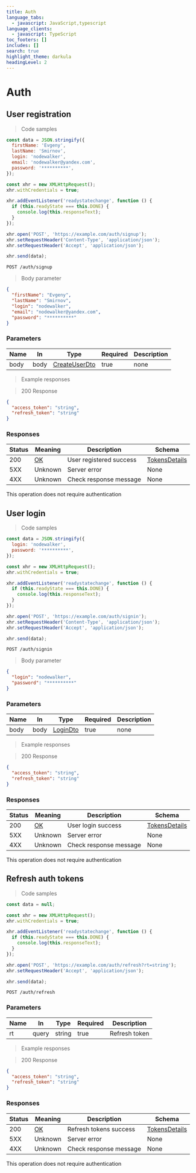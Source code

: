 ```yaml
---
title: Auth
language_tabs:
  - javascript: JavaScript,typescript
language_clients:
  - javascript: TypeScript
toc_footers: []
includes: []
search: true
highlight_theme: darkula
headingLevel: 2
---
```


<!-- Generator: Widdershins v4.0.1 -->
<h1 id="fake-store-api-auth">Auth</h1>

## User registration

<a id="opIdAuthController_signup"></a>

> Code samples

```javascript
const data = JSON.stringify({
  firstName: 'Evgeny',
  lastName: 'Smirnov',
  login: 'nodewalker',
  email: 'nodewalker@yandex.com',
  password: '**********',
});

const xhr = new XMLHttpRequest();
xhr.withCredentials = true;

xhr.addEventListener('readystatechange', function () {
  if (this.readyState === this.DONE) {
    console.log(this.responseText);
  }
});

xhr.open('POST', 'https://example.com/auth/signup');
xhr.setRequestHeader('Content-Type', 'application/json');
xhr.setRequestHeader('Accept', 'application/json');

xhr.send(data);
```

`POST /auth/signup`

> Body parameter

```json
{
  "firstName": "Evgeny",
  "lastName": "Smirnov",
  "login": "nodewalker",
  "email": "nodewalker@yandex.com",
  "password": "**********"
}
```

<h3 id="user-registration-parameters">Parameters</h3>

| Name | In   | Type                                        | Required | Description |
| ---- | ---- | ------------------------------------------- | -------- | ----------- |
| body | body | [CreateUserDto](../models/CreateUserDto.md) | true     | none        |

> Example responses

> 200 Response

```json
{
  "access_token": "string",
  "refresh_token": "string"
}
```

<h3 id="user-registration-responses">Responses</h3>

| Status | Meaning                                                 | Description             | Schema                                      |
| ------ | ------------------------------------------------------- | ----------------------- | ------------------------------------------- |
| 200    | [OK](https://tools.ietf.org/html/rfc7231#section-6.3.1) | User registered success | [TokensDetails](../models/TokensDetails.md) |
| 5XX    | Unknown                                                 | Server error            | None                                        |
| 4XX    | Unknown                                                 | Check response message  | None                                        |

<aside class="success">
This operation does not require authentication
</aside>

## User login

<a id="opIdAuthController_signin"></a>

> Code samples

```javascript
const data = JSON.stringify({
  login: 'nodewalker',
  password: '**********',
});

const xhr = new XMLHttpRequest();
xhr.withCredentials = true;

xhr.addEventListener('readystatechange', function () {
  if (this.readyState === this.DONE) {
    console.log(this.responseText);
  }
});

xhr.open('POST', 'https://example.com/auth/signin');
xhr.setRequestHeader('Content-Type', 'application/json');
xhr.setRequestHeader('Accept', 'application/json');

xhr.send(data);
```

`POST /auth/signin`

> Body parameter

```json
{
  "login": "nodewalker",
  "password": "**********"
}
```

<h3 id="user-login-parameters">Parameters</h3>

| Name | In   | Type                              | Required | Description |
| ---- | ---- | --------------------------------- | -------- | ----------- |
| body | body | [LoginDto](../models/LoginDto.md) | true     | none        |

> Example responses

> 200 Response

```json
{
  "access_token": "string",
  "refresh_token": "string"
}
```

<h3 id="user-login-responses">Responses</h3>

| Status | Meaning                                                 | Description            | Schema                                      |
| ------ | ------------------------------------------------------- | ---------------------- | ------------------------------------------- |
| 200    | [OK](https://tools.ietf.org/html/rfc7231#section-6.3.1) | User login success     | [TokensDetails](../models/TokensDetails.md) |
| 5XX    | Unknown                                                 | Server error           | None                                        |
| 4XX    | Unknown                                                 | Check response message | None                                        |

<aside class="success">
This operation does not require authentication
</aside>

## Refresh auth tokens

<a id="opIdAuthController_refresh"></a>

> Code samples

```javascript
const data = null;

const xhr = new XMLHttpRequest();
xhr.withCredentials = true;

xhr.addEventListener('readystatechange', function () {
  if (this.readyState === this.DONE) {
    console.log(this.responseText);
  }
});

xhr.open('POST', 'https://example.com/auth/refresh?rt=string');
xhr.setRequestHeader('Accept', 'application/json');

xhr.send(data);
```

`POST /auth/refresh`

<h3 id="refresh-auth-tokens-parameters">Parameters</h3>

| Name | In    | Type   | Required | Description   |
| ---- | ----- | ------ | -------- | ------------- |
| rt   | query | string | true     | Refresh token |

> Example responses

> 200 Response

```json
{
  "access_token": "string",
  "refresh_token": "string"
}
```

<h3 id="refresh-auth-tokens-responses">Responses</h3>

| Status | Meaning                                                 | Description            | Schema                                      |
| ------ | ------------------------------------------------------- | ---------------------- | ------------------------------------------- |
| 200    | [OK](https://tools.ietf.org/html/rfc7231#section-6.3.1) | Refresh tokens success | [TokensDetails](../models/TokensDetails.md) |
| 5XX    | Unknown                                                 | Server error           | None                                        |
| 4XX    | Unknown                                                 | Check response message | None                                        |

<aside class="success">
This operation does not require authentication
</aside>
